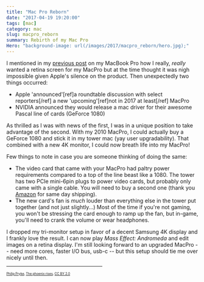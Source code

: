 ```yaml
---
title: "Mac Pro Reborn"
date: "2017-04-19 19:20:00"
tags: [mac]
category: mac
slug: macpro_reborn
summary: Rebirth of my Mac Pro
Hero: "background-image: url(/images/2017/macpro_reborn/hero.jpg);"
---
```


I mentioned in my [previous post]({filename}./2017_02_macbook_pro_thoughts.md)
on my MacBook Pro how I really, _really_ wanted a retina screen for my MacPro
but at the time thought it was nigh impossible given Apple's silence on the
product. Then unexpectedly two things occurred:

* Apple 'announced'[ref]a roundtable discussion with select reporters[/ref] a
  new 'upcoming'[ref]not in 2017 at least[/ref] MacPro
* NVIDIA announced they would release a mac driver for their awesome Pascal line
  of cards (GeForce 1080)

As thrilled as I was with news of the first, I was in a unique position to take
advantage of the second. With my 2010 MacPro, I could actually buy a GeForce
1080 and stick it in my tower mac (yay user upgradability). That combined with a
new 4K monitor, I could now breath life into my MacPro!

Few things to note in case you are someone thinking of doing the same:

* The video card that came with your MacPro had paltry power requirements
  compared to a top of the line beast like a 1080. The tower has two PCIe
  mini-6pin plugs to power video cards, but probably only came with a single
  cable. You will need to buy a second one (thank you
  [Amazon](https://www.amazon.com/gp/product/B01L0BNNDI/) for same day
  shipping).
* The new card's fan is _much_ louder than everything else in the tower put
  together (and not just slightly...) Most of the time if you're not gaming, you
  won't be stressing the card enough to ramp up the fan, but in-game, you'll
  need to crank the volume or wear headphones.

I dropped my tri-monitor setup in favor of a decent Samsung 4K display and I
frankly love the result. I can now play _Mass Effect: Andromeda_ and edit images
on a retina display. I'm still looking forward to an upgraded MacPro -- need
more cores, faster I/O bus, usb-c -- but this setup should tie me over nicely
until then.

<div style="text-align: center">
<hr style="width: 50%"/>
</div>

<div style="font-size: 60%">
<a href="http://www.flickr.com/people/40187740@N00">Philip Pryke</a>, <a href="https://commons.wikimedia.org/wiki/File:The_phoenix_rises.jpg">The phoenix rises</a>, <a href="https://creativecommons.org/licenses/by/2.0/legalcode">CC BY 2.0</a>
</div>
